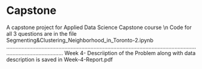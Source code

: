 # Capstone
A capstone project for Applied Data Science Capstone course \n
Code for all 3 questions are in the file Segmenting&Clustering_Neighborhood_in_Toronto-2.ipynb .................................................................................................................................................................
Week 4- Descriiption of the Problem along with data description is saved in Week-4-Report.pdf 
